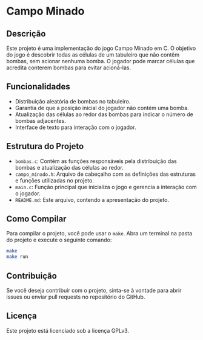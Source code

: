 # Campo Minado

## Descrição

Este projeto é uma implementação do jogo Campo Minado em C. O objetivo do jogo é descobrir todas as células de um tabuleiro que não contêm bombas, sem acionar nenhuma bomba. O jogador pode marcar células que acredita conterem bombas para evitar acioná-las.

## Funcionalidades

- Distribuição aleatória de bombas no tabuleiro.
- Garantia de que a posição inicial do jogador não contém uma bomba.
- Atualização das células ao redor das bombas para indicar o número de bombas adjacentes.
- Interface de texto para interação com o jogador.

## Estrutura do Projeto

- `bombas.c`: Contém as funções responsáveis pela distribuição das bombas e atualização das células ao redor.
- `campo_minado.h`: Arquivo de cabeçalho com as definições das estruturas e funções utilizadas no projeto.
- `main.c`: Função principal que inicializa o jogo e gerencia a interação com o jogador.
- `README.md`: Este arquivo, contendo a apresentação do projeto.

## Como Compilar

Para compilar o projeto, você pode usar o `make`. Abra um terminal na pasta do projeto e execute o seguinte comando:

```bash
make
make run
```

## Contribuição

Se você deseja contribuir com o projeto, sinta-se à vontade para abrir issues ou enviar pull requests no repositório do GitHub.

## Licença

Este projeto está licenciado sob a licença GPLv3.
